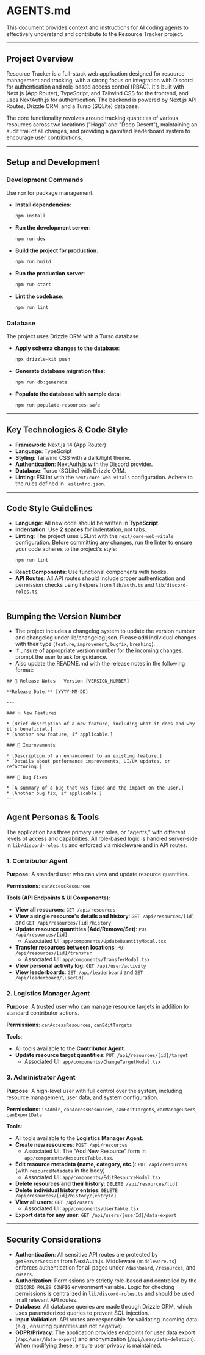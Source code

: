 # AGENTS.md

This document provides context and instructions for AI coding agents to effectively understand and contribute to the Resource Tracker project.

---

## Project Overview

Resource Tracker is a full-stack web application designed for resource management and tracking, with a strong focus on integration with Discord for authentication and role-based access control (RBAC). It's built with Next.js (App Router), TypeScript, and Tailwind CSS for the frontend, and uses NextAuth.js for authentication. The backend is powered by Next.js API Routes, Drizzle ORM, and a Turso (SQLite) database.

The core functionality revolves around tracking quantities of various resources across two locations ("Haga" and "Deep Desert"), maintaining an audit trail of all changes, and providing a gamified leaderboard system to encourage user contributions.

---

## Setup and Development

### Development Commands

Use `npm` for package management.

-   **Install dependencies**:
    ```bash
    npm install
    ```
-   **Run the development server**:
    ```bash
    npm run dev
    ```
-   **Build the project for production**:
    ```bash
    npm run build
    ```
-   **Run the production server**:
    ```bash
    npm run start
    ```
-   **Lint the codebase**:
    ```bash
    npm run lint
    ```

### Database

The project uses Drizzle ORM with a Turso database.

-   **Apply schema changes to the database**:
    ```bash
    npx drizzle-kit push
    ```
-   **Generate database migration files**:
    ```bash
    npm run db:generate
    ```
-   **Populate the database with sample data**:
    ```bash
    npm run populate-resources-safe
    ```

---

## Key Technologies & Code Style

-   **Framework**: Next.js 14 (App Router)
-   **Language**: TypeScript
-   **Styling**: Tailwind CSS with a dark/light theme.
-   **Authentication**: NextAuth.js with the Discord provider.
-   **Database**: Turso (SQLite) with Drizzle ORM.
-   **Linting**: ESLint with the `next/core-web-vitals` configuration. Adhere to the rules defined in `.eslintrc.json`.

---

## Code Style Guidelines

-   **Language**: All new code should be written in **TypeScript**.
-   **Indentation**: Use **2 spaces** for indentation, not tabs.
-   **Linting**: The project uses ESLint with the `next/core-web-vitals` configuration. Before committing any changes, run the linter to ensure your code adheres to the project's style:
    ```bash
    npm run lint
    ```
-   **React Components**: Use functional components with hooks.
-   **API Routes**: All API routes should include proper authentication and permission checks using helpers from `lib/auth.ts` and `lib/discord-roles.ts`.

---

## Bumping the Version Number

- The project includes a changelog system to update the version number and changelog under lib/changelog.json. Please add individual changes with their type (`feature`, `improvement`, `bugfix`, `breaking`).
- If unsure of appropriate version number for the incoming changes, prompt the user to ask for guidance.
- Also update the README.md with the release notes in the following format:
```
## 🚀 Release Notes - Version [VERSION_NUMBER]

**Release Date:** [YYYY-MM-DD]

---

### ✨ New Features

* [Brief description of a new feature, including what it does and why it's beneficial.]
* [Another new feature, if applicable.]

### 🚀 Improvements

* [Description of an enhancement to an existing feature.]
* [Details about performance improvements, UI/UX updates, or refactoring.]

### 🐛 Bug Fixes

* [A summary of a bug that was fixed and the impact on the user.]
* [Another bug fix, if applicable.]
---
```

## Agent Personas & Tools

The application has three primary user roles, or "agents," with different levels of access and capabilities. All role-based logic is handled server-side in `lib/discord-roles.ts` and enforced via middleware and in API routes.

### 1. Contributor Agent

**Purpose**: A standard user who can view and update resource quantities.

**Permissions**: `canAccessResources`

**Tools (API Endpoints & UI Components)**:
-   **View all resources**: `GET /api/resources`
-   **View a single resource's details and history**: `GET /api/resources/[id]` and `GET /api/resources/[id]/history`
-   **Update resource quantities (Add/Remove/Set)**: `PUT /api/resources/[id]`
    -   Associated UI: `app/components/UpdateQuantityModal.tsx`
-   **Transfer resources between locations**: `PUT /api/resources/[id]/transfer`
    -   Associated UI: `app/components/TransferModal.tsx`
-   **View personal activity log**: `GET /api/user/activity`
-   **View leaderboards**: `GET /api/leaderboard` and `GET /api/leaderboard/[userId]`

### 2. Logistics Manager Agent

**Purpose**: A trusted user who can manage resource targets in addition to standard contributor actions.

**Permissions**: `canAccessResources`, `canEditTargets`

**Tools**:
-   All tools available to the **Contributor Agent**.
-   **Update resource target quantities**: `PUT /api/resources/[id]/target`
    -   Associated UI: `app/components/ChangeTargetModal.tsx`

### 3. Administrator Agent

**Purpose**: A high-level user with full control over the system, including resource management, user data, and system configuration.

**Permissions**: `isAdmin`, `canAccessResources`, `canEditTargets`, `canManageUsers`, `canExportData`

**Tools**:
-   All tools available to the **Logistics Manager Agent**.
-   **Create new resources**: `POST /api/resources`
    -   Associated UI: The "Add New Resource" form in `app/components/ResourceTable.tsx`.
-   **Edit resource metadata (name, category, etc.)**: `PUT /api/resources` (with `resourceMetadata` in the body)
    -   Associated UI: `app/components/EditResourceModal.tsx`
-   **Delete resources and their history**: `DELETE /api/resources/[id]`
-   **Delete individual history entries**: `DELETE /api/resources/[id]/history/[entryId]`
-   **View all users**: `GET /api/users`
    -   Associated UI: `app/components/UserTable.tsx`
-   **Export data for any user**: `GET /api/users/[userId]/data-export`

---

## Security Considerations

-   **Authentication**: All sensitive API routes are protected by `getServerSession` from NextAuth.js. Middleware (`middleware.ts`) enforces authentication for all pages under `/dashboard`, `/resources`, and `/users`.
-   **Authorization**: Permissions are strictly role-based and controlled by the `DISCORD_ROLES_CONFIG` environment variable. Logic for checking permissions is centralized in `lib/discord-roles.ts` and should be used in all relevant API routes.
-   **Database**: All database queries are made through Drizzle ORM, which uses parameterized queries to prevent SQL injection.
-   **Input Validation**: API routes are responsible for validating incoming data (e.g., ensuring quantities are not negative).
-   **GDPR/Privacy**: The application provides endpoints for user data export (`/api/user/data-export`) and anonymization (`/api/user/data-deletion`). When modifying these, ensure user privacy is maintained.
